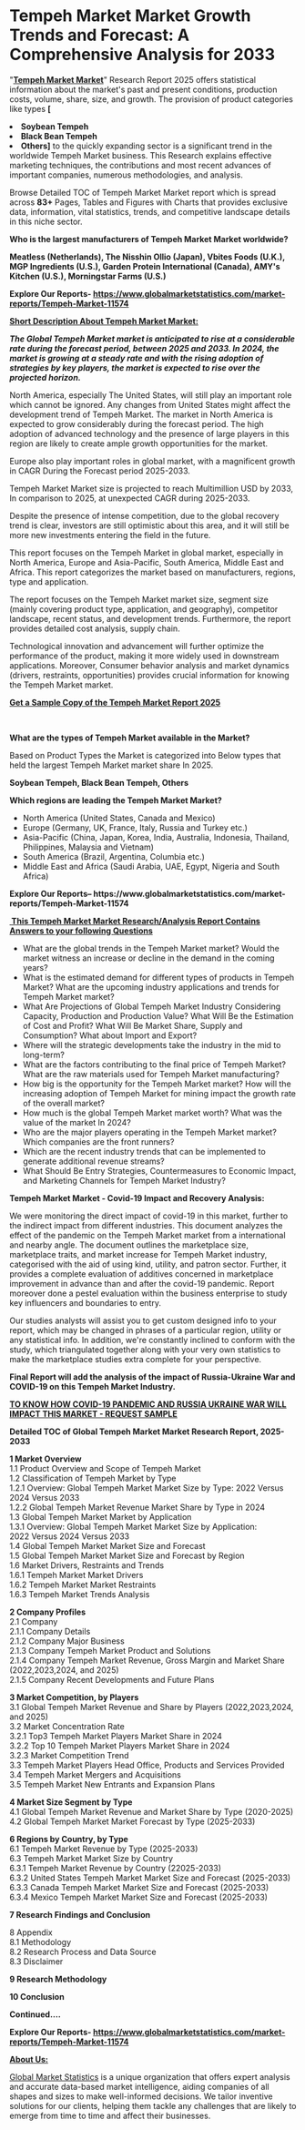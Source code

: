 <H1>Tempeh Market Market Growth Trends and Forecast: A Comprehensive Analysis for 2033</H1><p>"<strong><a href="https://www.globalmarketstatistics.com/market-reports/Tempeh-Market-11574">Tempeh Market Market</a></strong>" Research Report 2025 offers statistical information about the market's past and present conditions, production costs, volume, share, size, and growth. The provision of product categories like types&nbsp;<strong>[<li>Soybean Tempeh<li>Black Bean Tempeh<li>Others]</strong>&nbsp;to the quickly expanding sector is a significant trend in the worldwide Tempeh Market business. This Research explains effective marketing techniques, the contributions and most recent advances of important companies, numerous methodologies, and analysis.</p><p>Browse Detailed TOC of Tempeh Market Market report which is spread across&nbsp;<strong>83+</strong>&nbsp;Pages, Tables and Figures with Charts that provides exclusive data, information, vital statistics, trends, and competitive landscape details in this niche sector.</p><p><strong>Who is the largest manufacturers of Tempeh Market Market worldwide?</strong></p><p><strong>Meatless (Netherlands), The Nisshin Ollio (Japan), Vbites Foods (U.K.), MGP Ingredients (U.S.), Garden Protein International (Canada), AMY's Kitchen (U.S.), Morningstar Farms (U.S.)</strong></p><p><strong>Explore Our Reports-&nbsp;<a href="https://www.globalmarketstatistics.com/market-reports/Tempeh-Market-11574">https://www.globalmarketstatistics.com/market-reports/Tempeh-Market-11574</a></strong></p><p><strong><u>Short Description About Tempeh Market Market:</u></strong></p><p><strong><em>The Global Tempeh Market market is anticipated to rise at a considerable rate during the forecast period, between 2025 and 2033. In 2024, the market is growing at a steady rate and with the rising adoption of strategies by key players, the market is expected to rise over the projected horizon.</em></strong></p><p>North America, especially The United States, will still play an important role which cannot be ignored. Any changes from United States might affect the development trend of Tempeh Market. The market in North America is expected to grow considerably during the forecast period. The high adoption of advanced technology and the presence of large players in this region are likely to create ample growth opportunities for the market.</p><p>Europe also play important roles in global market, with a magnificent growth in CAGR During the Forecast period 2025-2033.</p><p>Tempeh Market Market size is projected to reach Multimillion USD by 2033, In comparison to 2025, at unexpected CAGR during 2025-2033.</p><p>Despite the presence of intense competition, due to the global recovery trend is clear, investors are still optimistic about this area, and it will still be more new investments entering the field in the future.</p><p>This report focuses on the Tempeh Market in global market, especially in North America, Europe and Asia-Pacific, South America, Middle East and Africa. This report categorizes the market based on manufacturers, regions, type and application.</p><p>The report focuses on the Tempeh Market market size, segment size (mainly covering product type, application, and geography), competitor landscape, recent status, and development trends. Furthermore, the report provides detailed cost analysis, supply chain.</p><p>Technological innovation and advancement will further optimize the performance of the product, making it more widely used in downstream applications. Moreover, Consumer behavior analysis and market dynamics (drivers, restraints, opportunities) provides crucial information for knowing the Tempeh Market market.</p><p><strong><u>Get a Sample Copy of the Tempeh Market Report 2025</u></strong></p><p>&nbsp;</p><p><strong>What are the types of Tempeh Market available in the Market?</strong></p><p>Based on Product Types the Market is categorized into Below types that held the largest Tempeh Market market share In 2025.</p><p><strong>Soybean Tempeh, Black Bean Tempeh, Others</strong></p><p><strong>Which regions are leading the Tempeh Market Market?</strong></p><ul><li>North America (United States, Canada and Mexico)</li><li>Europe (Germany, UK, France, Italy, Russia and Turkey etc.)</li><li>Asia-Pacific (China, Japan, Korea, India, Australia, Indonesia, Thailand, Philippines, Malaysia and Vietnam)</li><li>South America (Brazil, Argentina, Columbia etc.)</li><li>Middle East and Africa (Saudi Arabia, UAE, Egypt, Nigeria and South Africa)</li></ul><p><strong>Explore Our Reports&ndash;&nbsp;https://www.globalmarketstatistics.com/market-reports/Tempeh-Market-11574</strong></p><p><strong><u>&nbsp;This Tempeh Market Market Research/Analysis Report Contains Answers to your following Questions</u></strong></p><ul><li>What are the global trends in the Tempeh Market market? Would the market witness an increase or decline in the demand in the coming years?</li><li>What is the estimated demand for different types of products in Tempeh Market? What are the upcoming industry applications and trends for Tempeh Market market?</li><li>What Are Projections of Global Tempeh Market Industry Considering Capacity, Production and Production Value? What Will Be the Estimation of Cost and Profit? What Will Be Market Share, Supply and Consumption? What about Import and Export?</li><li>Where will the strategic developments take the industry in the mid to long-term?</li><li>What are the factors contributing to the final price of Tempeh Market? What are the raw materials used for Tempeh Market manufacturing?</li><li>How big is the opportunity for the Tempeh Market market? How will the increasing adoption of Tempeh Market for mining impact the growth rate of the overall market?</li><li>How much is the global Tempeh Market market worth? What was the value of the market In 2024?</li><li>Who are the major players operating in the Tempeh Market market? Which companies are the front runners?</li><li>Which are the recent industry trends that can be implemented to generate additional revenue streams?</li><li>What Should Be Entry Strategies, Countermeasures to Economic Impact, and Marketing Channels for Tempeh Market Industry?</li></ul><p><strong>Tempeh Market Market - Covid-19 Impact and Recovery Analysis:</strong></p><p>We were monitoring the direct impact of covid-19 in this market, further to the indirect impact from different industries. This document analyzes the effect of the pandemic on the Tempeh Market market from a international and nearby angle. The document outlines the marketplace size, marketplace traits, and market increase for Tempeh Market industry, categorised with the aid of using kind, utility, and patron sector. Further, it provides a complete evaluation of additives concerned in marketplace improvement in advance than and after the covid-19 pandemic. Report moreover done a pestel evaluation within the business enterprise to study key influencers and boundaries to entry.</p><p>Our studies analysts will assist you to get custom designed info to your report, which may be changed in phrases of a particular region, utility or any statistical info. In addition, we're constantly inclined to conform with the study, which triangulated together along with your very own statistics to make the marketplace studies extra complete for your perspective.</p><p><strong>Final Report will add the analysis of the impact of Russia-Ukraine War and COVID-19 on this Tempeh Market Industry.</strong></p><p><strong><u><a href="https://www.globalmarketstatistics.com/market-reports/Tempeh-Market-11574">TO KNOW HOW COVID-19 PANDEMIC AND RUSSIA UKRAINE WAR WILL IMPACT THIS MARKET - REQUEST SAMPLE</a></u></strong></p><p><strong>Detailed TOC of Global Tempeh Market Market Research Report, 2025-2033</strong></p><p><strong>1 Market Overview</strong><br /> 1.1 Product Overview and Scope of Tempeh Market<br /> 1.2 Classification of Tempeh Market by Type<br /> 1.2.1 Overview: Global Tempeh Market Market Size by Type: 2022&nbsp;Versus 2024 Versus 2033<br /> 1.2.2 Global Tempeh Market Revenue Market Share by Type in 2024<br /> 1.3 Global Tempeh Market Market by Application<br /> 1.3.1 Overview: Global Tempeh Market Market Size by Application: 2022&nbsp;Versus 2024 Versus 2033<br /> 1.4 Global Tempeh Market Market Size and Forecast<br /> 1.5 Global Tempeh Market Market Size and Forecast by Region<br /> 1.6 Market Drivers, Restraints and Trends<br /> 1.6.1 Tempeh Market Market Drivers<br /> 1.6.2 Tempeh Market Market Restraints<br /> 1.6.3 Tempeh Market Trends Analysis</p><p><strong>2 Company Profiles</strong><br /> 2.1 Company<br /> 2.1.1 Company Details<br /> 2.1.2 Company Major Business<br /> 2.1.3 Company Tempeh Market Product and Solutions<br /> 2.1.4 Company Tempeh Market Revenue, Gross Margin and Market Share (2022,2023,2024, and 2025)<br /> 2.1.5 Company Recent Developments and Future Plans</p><p><strong>3 Market Competition, by Players</strong><br /> 3.1 Global Tempeh Market Revenue and Share by Players (2022,2023,2024, and 2025)<br /> 3.2 Market Concentration Rate<br /> 3.2.1 Top3 Tempeh Market Players Market Share in 2024<br /> 3.2.2 Top 10 Tempeh Market Players Market Share in 2024<br /> 3.2.3 Market Competition Trend<br /> 3.3 Tempeh Market Players Head Office, Products and Services Provided<br /> 3.4 Tempeh Market Mergers and Acquisitions<br /> 3.5 Tempeh Market New Entrants and Expansion Plans</p><p><strong>4 Market Size Segment by Type</strong><br /> 4.1 Global Tempeh Market Revenue and Market Share by Type (2020-2025)<br /> 4.2 Global Tempeh Market Market Forecast by Type (2025-2033)</p><p><strong>6 Regions by Country, by Type</strong><br /> 6.1 Tempeh Market Revenue by Type (2025-2033)<br /> 6.3 Tempeh Market Market Size by Country<br /> 6.3.1 Tempeh Market Revenue by Country (22025-2033)<br /> 6.3.2 United States Tempeh Market Market Size and Forecast (2025-2033)<br /> 6.3.3 Canada Tempeh Market Market Size and Forecast (2025-2033)<br /> 6.3.4 Mexico Tempeh Market Market Size and Forecast (2025-2033)</p><p><strong>7 Research Findings and Conclusion</strong></p><p>8 Appendix<br /> 8.1 Methodology<br /> 8.2 Research Process and Data Source<br /> 8.3 Disclaimer</p><p><strong>9 Research Methodology</strong></p><p><strong>10 Conclusion</strong></p><p><strong>Continued&hellip;.</strong></p><p><strong>Explore Our Reports-&nbsp;<a href="https://www.globalmarketstatistics.com/market-reports/Tempeh-Market-11574">https://www.globalmarketstatistics.com/market-reports/Tempeh-Market-11574</a></strong></p><p><strong><u>About Us:</u></strong></p><p><a href="https://www.globalmarketstatistics.com/">Global Market Statistics</a> is a unique organization that offers expert analysis and accurate data-based market intelligence, aiding companies of all shapes and sizes to make well-informed decisions. We tailor inventive solutions for our clients, helping them tackle any challenges that are likely to emerge from time to time and affect their businesses.</p><p>&nbsp;</p>
